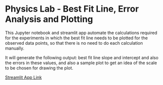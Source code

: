 # Physics Lab - Best Fit Line, Error Analysis and Plotting

This Jupyter notebook and streamlit app automate the calculations required for the experiments in which the best fit line needs to be plotted for the observed data points, so that there is no need to do each calculation manually.

It will generate the following output: best fit line slope and intercept and also the errors in these values, and also a sample plot to get an idea of the scale to be chosen for drawing the plot.

<a href="https://physics-lab-calculations.streamlit.app/" target="_blank">Streamlit App Link</a>
